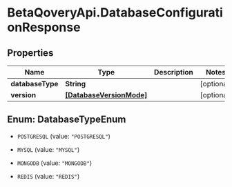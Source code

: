 # BetaQoveryApi.DatabaseConfigurationResponse

## Properties

Name | Type | Description | Notes
------------ | ------------- | ------------- | -------------
**databaseType** | **String** |  | [optional] 
**version** | [**[DatabaseVersionMode]**](DatabaseVersionMode.md) |  | [optional] 



## Enum: DatabaseTypeEnum


* `POSTGRESQL` (value: `"POSTGRESQL"`)

* `MYSQL` (value: `"MYSQL"`)

* `MONGODB` (value: `"MONGODB"`)

* `REDIS` (value: `"REDIS"`)





